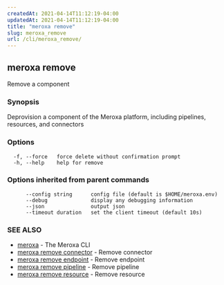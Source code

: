 ```yaml
---
createdAt: 2021-04-14T11:12:19-04:00
updatedAt: 2021-04-14T11:12:19-04:00
title: "meroxa remove"
slug: meroxa_remove
url: /cli/meroxa_remove/
---
```

## meroxa remove

Remove a component

### Synopsis

Deprovision a component of the Meroxa platform, including pipelines,
 resources, and connectors

### Options

```
  -f, --force   force delete without confirmation prompt
  -h, --help    help for remove
```

### Options inherited from parent commands

```
      --config string      config file (default is $HOME/meroxa.env)
      --debug              display any debugging information
      --json               output json
      --timeout duration   set the client timeout (default 10s)
```

### SEE ALSO

* [meroxa](meroxa)	 - The Meroxa CLI
* [meroxa remove connector](meroxa_remove_connector)	 - Remove connector
* [meroxa remove endpoint](meroxa_remove_endpoint)	 - Remove endpoint
* [meroxa remove pipeline](meroxa_remove_pipeline)	 - Remove pipeline
* [meroxa remove resource](meroxa_remove_resource)	 - Remove resource

